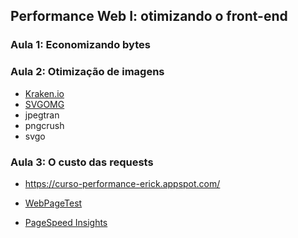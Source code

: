 ## Performance Web I: otimizando o front-end

### Aula 1: Economizando bytes

### Aula 2: Otimização de imagens

- [Kraken.io](https://kraken.io/web-interface)
- [SVGOMG](https://jakearchibald.github.io/svgomg/)
- jpegtran
- pngcrush
- svgo

### Aula 3: O custo das requests

- https://curso-performance-erick.appspot.com/

- [WebPageTest](http://www.webpagetest.org/)
- [PageSpeed Insights](https://developers.google.com/speed/pagespeed/insights/)
